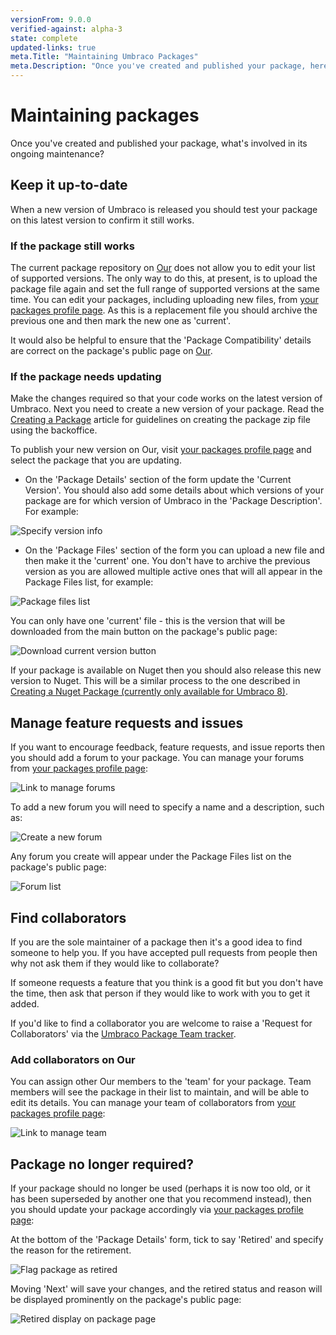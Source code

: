 ```yaml
---
versionFrom: 9.0.0
verified-against: alpha-3
state: complete
updated-links: true
meta.Title: "Maintaining Umbraco Packages"
meta.Description: "Once you've created and published your package, here is what's involved in it's ongoing maintenance"
---
```


# Maintaining packages

Once you've created and published your package, what's involved in its ongoing maintenance?

## Keep it up-to-date

When a new version of Umbraco is released you should test your package on this latest version to confirm it still works.

### If the package still works

The current package repository on [Our](https://our.umbraco.com/packages/) does not allow you to edit your list of supported versions. The only way to do this, at present, is to upload the package file again and set the full range of supported versions at the same time. You can edit your packages, including uploading new files, from [your packages profile page](https://our.umbraco.com/member/profile/packages/). As this is a replacement file you should archive the previous one and then mark the new one as 'current'.

It would also be helpful to ensure that the 'Package Compatibility' details are correct on the package's public page on [Our](https://our.umbraco.com/packages/).

### If the package needs updating

Make the changes required so that your code works on the latest version of Umbraco. Next you need to create a new version of your package. Read the [Creating a Package](../Creating-a-Package/index.md) article for guidelines on creating the package zip file using the backoffice.  

To publish your new version on Our, visit [your packages profile page](https://our.umbraco.com/member/profile/packages/) and select the package that you are updating.

- On the 'Package Details' section of the form update the 'Current Version'. You should also add some details about which versions of your package are for which version of Umbraco in the 'Package Description'. For example:

![Specify version info](images/specify-version-info.png)

- On the 'Package Files' section of the form you can upload a new file and then make it the 'current' one. You don't have to archive the previous version as you are allowed multiple active ones that will all appear in the Package Files list, for example:

![Package files list](images/package-files-list.png)

You can only have one 'current' file - this is the version that will be downloaded from the main button on the package's public page:

![Download current version button](images/download-package-button.png)

If your package is available on Nuget then you should also release this new version to Nuget. This will be a similar process to the one described in [Creating a Nuget Package (currently only available for Umbraco 8)](../Creating-a-nuget-package).

## Manage feature requests and issues

If you want to encourage feedback, feature requests, and issue reports then you should add a forum to your package. You can manage your forums from [your packages profile page](https://our.umbraco.com/member/profile/packages/):

![Link to manage forums](images/forums-link.png)

To add a new forum you will need to specify a name and a description, such as:

![Create a new forum](images/forum-create.png)

Any forum you create will appear under the Package Files list on the package's public page:

![Forum list](images/forums-display.png)

## Find collaborators

If you are the sole maintainer of a package then it's a good idea to find someone to help you. If you have accepted pull requests from people then why not ask them if they would like to collaborate?

If someone requests a feature that you think is a good fit but you don't have the time, then ask that person if they would like to work with you to get it added.

If you'd like to find a collaborator you are welcome to raise a 'Request for Collaborators' via the [Umbraco Package Team tracker](https://github.com/umbraco/Umbraco.Packages).

### Add collaborators on Our

You can assign other Our members to the 'team' for your package. Team members will see the package in their list to maintain, and will be able to edit its details.  You can manage your team of collaborators from [your packages profile page](https://our.umbraco.com/member/profile/packages/):

![Link to manage team](images/team-link.png)

## Package no longer required?

If your package should no longer be used (perhaps it is now too old, or it has been superseded by another one that you recommend instead), then you should update your package accordingly via [your packages profile page](https://our.umbraco.com/member/profile/packages/):

At the bottom of the 'Package Details' form, tick to say 'Retired' and specify the reason for the retirement.

![Flag package as retired](images/flag-as-retired.png)

Moving 'Next' will save your changes, and the retired status and reason will be displayed prominently on the package's public page:

![Retired display on package page](images/display-retired.png)
